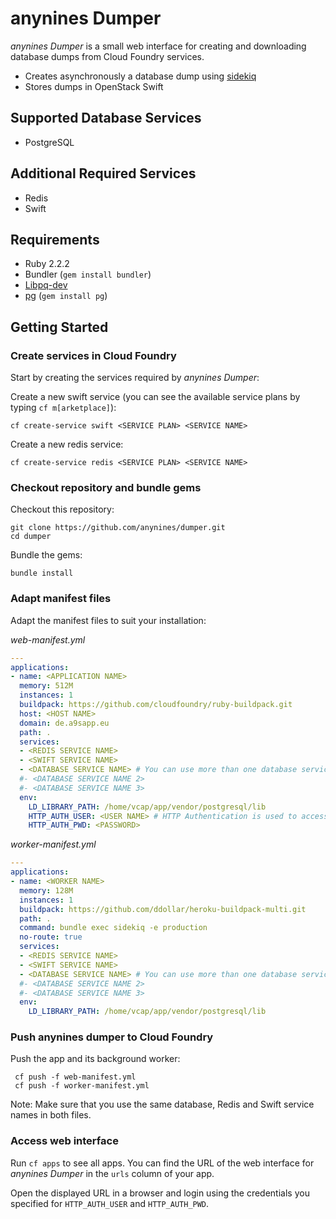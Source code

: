 # anynines Dumper
*anynines Dumper* is a small web interface for creating and downloading database dumps from Cloud Foundry services.
- Creates asynchronously a database dump using [sidekiq](http://sidekiq.org/)
- Stores dumps in OpenStack Swift

## Supported Database Services
- PostgreSQL

## Additional Required Services
- Redis
- Swift

## Requirements
- Ruby 2.2.2
- Bundler (`gem install bundler`)
- [Libpq-dev](http://stackoverflow.com/questions/6040583/cant-find-the-libpq-fe-h-header-when-trying-to-install-pg-gem)
- [pg](https://rubygems.org/gems/pg/versions/0.18.2) (`gem install pg`)

## Getting Started
### Create services in Cloud Foundry
Start by creating the services required by *anynines Dumper*:

Create a new swift service (you can see the available service plans by typing `cf m[arketplace]`):
```SHELL
cf create-service swift <SERVICE PLAN> <SERVICE NAME>
```

Create a new redis service:
```SHELL
cf create-service redis <SERVICE PLAN> <SERVICE NAME>
```

### Checkout repository and bundle gems
Checkout this repository:
```SHELL
git clone https://github.com/anynines/dumper.git
cd dumper
```
Bundle the gems:
```SHELL
bundle install
```

### Adapt manifest files
Adapt the manifest files to suit your installation:

*web-manifest.yml*
```YAML
---
applications:
- name: <APPLICATION NAME>
  memory: 512M
  instances: 1
  buildpack: https://github.com/cloudfoundry/ruby-buildpack.git
  host: <HOST NAME>
  domain: de.a9sapp.eu
  path: .
  services:
  - <REDIS SERVICE NAME>
  - <SWIFT SERVICE NAME>
  - <DATABASE SERVICE NAME> # You can use more than one database service
  #- <DATABASE SERVICE NAME 2>
  #- <DATABASE SERVICE NAME 3>
  env:
    LD_LIBRARY_PATH: /home/vcap/app/vendor/postgresql/lib
    HTTP_AUTH_USER: <USER NAME> # HTTP Authentication is used to access the web interface
    HTTP_AUTH_PWD: <PASSWORD>
```

*worker-manifest.yml*
```YAML
---
applications:
- name: <WORKER NAME>
  memory: 128M
  instances: 1
  buildpack: https://github.com/ddollar/heroku-buildpack-multi.git
  path: .
  command: bundle exec sidekiq -e production
  no-route: true
  services:
  - <REDIS SERVICE NAME>
  - <SWIFT SERVICE NAME>
  - <DATABASE SERVICE NAME> # You can use more than one database service
  #- <DATABASE SERVICE NAME 2>
  #- <DATABASE SERVICE NAME 3>
  env:
    LD_LIBRARY_PATH: /home/vcap/app/vendor/postgresql/lib
```

### Push anynines dumper to Cloud Foundry
Push the app and its background worker:
```SHELL
 cf push -f web-manifest.yml
 cf push -f worker-manifest.yml
```

Note: Make sure that you use the same database, Redis and Swift service names in both files.

### Access web interface
Run `cf apps` to see all apps. You can find the URL of the web interface for *anynines Dumper* in the `urls` column of your app.

Open the displayed URL in a browser and login using the credentials you specified for `HTTP_AUTH_USER` and `HTTP_AUTH_PWD`.
